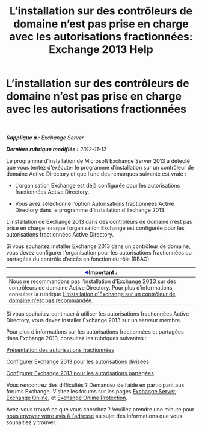 ﻿---
title: 'L’installation sur des contrôleurs de domaine n’est pas prise en charge avec les autorisations fractionnées: Exchange 2013 Help'
TOCTitle: L’installation sur des contrôleurs de domaine n’est pas prise en charge avec les autorisations fractionnées
ms:assetid: 977e3758-5e09-40a2-80c1-fe344b1d8a2a
ms:mtpsurl: https://technet.microsoft.com/fr-fr/library/ms.exch.setupreadiness.installondcinadsplitpermissionmode(v=EXCHG.150)
ms:contentKeyID: 50478771
ms.date: 04/24/2018
mtps_version: v=EXCHG.150
ms.translationtype: HT
---

# L’installation sur des contrôleurs de domaine n’est pas prise en charge avec les autorisations fractionnées

 

_**Sapplique à :** Exchange Server_

_**Dernière rubrique modifiée :** 2012-11-12_

Le programme d’installation de Microsoft Exchange Server 2013 a détecté que vous tentez d’exécuter le programme d’installation sur un contrôleur de domaine Active Directory et que l’une des remarques suivante est vraie :

  - L’organisation Exchange est déjà configurée pour les autorisations fractionnées Active Directory.

  - Vous avez sélectionné l’option Autorisations fractionnées Active Directory dans le programme d’installation d’Exchange 2013.

L’installation de Exchange 2013 dans des contrôleurs de domaine n’est pas prise en charge lorsque l’organisation Exchange est configurée pour les autorisations fractionnées Active Directory.

Si vous souhaitez installer Exchange 2013 dans un contrôleur de domaine, vous devez configurer l’organisation pour les autorisations fractionnées ou partagées du contrôle d’accès en fonction du rôle (RBAC).

<table>
<thead>
<tr class="header">
<th><img src="images/JJ159813.important(EXCHG.150).gif" title="Important" alt="Important" />Important :</th>
</tr>
</thead>
<tbody>
<tr class="odd">
<td>Nous ne recommandons pas l’installation d’Exchange 2013 sur des contrôleurs de domaine Active Directory. Pour plus d’informations, consultez la rubrique <a href="installing-exchange-on-a-domain-controller-is-not-recommended-exchange-2013-help.md">L'installation d'Exchange sur un contrôleur de domaine n'est pas recommandée</a>.</td>
</tr>
</tbody>
</table>


Si vous souhaitez continuer à utiliser les autorisations fractionnées Active Directory, vous devez installer Exchange 2013 sur un serveur membre.

Pour plus d’informations sur les autorisations fractionnées et partagées dans Exchange 2013, consultez les rubriques suivantes :

[Présentation des autorisations fractionnées](understanding-split-permissions-exchange-2013-help.md)

[Configurer Exchange 2013 pour les autorisations divisées](configure-exchange-2013-for-split-permissions-exchange-2013-help.md)

[Configurer Exchange 2013 pour les autorisations partagées](configure-exchange-2013-for-shared-permissions-exchange-2013-help.md)

Vous rencontrez des difficultés ? Demandez de l’aide en participant aux forums Exchange. Visitez les forums sur les pages [Exchange Server](https://go.microsoft.com/fwlink/p/?linkid=60612), [Exchange Online](https://go.microsoft.com/fwlink/p/?linkid=267542), et [Exchange Online Protection](https://go.microsoft.com/fwlink/p/?linkid=285351).

Avez-vous trouvé ce que vous cherchez ? Veuillez prendre une minute pour [nous envoyer votre avis à l'adresse](mailto:exsetuphelpfeedback@microsoft.com?subject=exchange%202013%20setup%20help%20feedback) au sujet des informations que vous souhaitiez y trouver.


